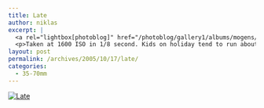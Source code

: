 ```yaml
---
title: Late
author: niklas
excerpt: |
  <a rel="lightbox[photoblog]" href="/photoblog/gallery1/albums/mogens/MG_7226.jpg"><img src="/photoblog/gallery1/albums/mogens/MG_7226.thumb.jpg" alt="Late" title="Late"/></a>
  <p>Taken at 1600 ISO in 1/8 second. Kids on holiday tend to run about and never stand still. Being new to this manual-lens-universe I had to play with my nephew all day to make him tired and take photos in the evening (which actually didn't make the job any easyer). Here on the balkony at our hotel</p>
layout: post
permalink: /archives/2005/10/17/late/
categories:
  - 35-70mm
---
```

<a rel="lightbox[photoblog]" href="/photoblog/gallery1/mogens/MG_7226.jpg" class="broken_link"><img src="/photoblog/gallery1/albums/mogens/MG_7226.sized.jpg" alt="Late" title="Late" /></a>